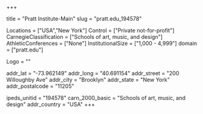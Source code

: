 
+++

title = "Pratt Institute-Main"
slug = "pratt.edu_194578"

Locations = ["USA","New York"]
Control = ["Private not-for-profit"]
CarnegieClassification = ["Schools of art, music, and design"]
AthleticConferences = ["None"]
InstitutionalSize = ["1,000 - 4,999"]
domain = ["pratt.edu"]

Logo = ""

addr_lat = "-73.962149"
addr_long = "40.691154"
addr_street = "200 Willoughby Ave"
addr_city = "Brooklyn"
addr_state = "New York"
addr_postalcode = "11205"

ipeds_unitid = "194578"
carn_2000_basic = "Schools of art, music, and design"
addr_country = "USA"
+++
    
